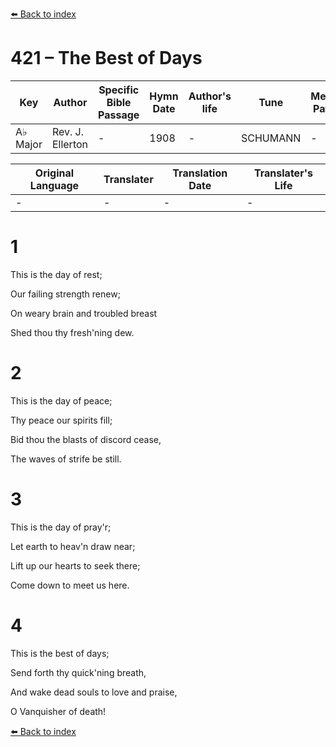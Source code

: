 [⬅️ Back to index](../README.md)

# 421 – The Best of Days

Key | Author   | Specific Bible Passage     |Hymn Date |Author's life |Tune |Metrical Pattern   |Composer/Source
-- | --------- | ---------------------------|----------|--------------|-----|-------------------|-------------  
A♭ Major |Rev. J. Ellerton |- |1908 |- |SCHUMANN |- |Schumann

Original Language | Translater | Translation Date   | Translater's Life  
----------------- | --------- | --------------------|-------------     
\- |- |- |-




# 1

This is the day of rest;

Our failing strength renew;

On weary brain and troubled breast

Shed thou thy fresh'ning dew.



# 2

This is the day of peace;

Thy peace our spirits fill;

Bid thou the blasts of discord cease,

The waves of strife be still.



# 3

This is the day of pray'r;

Let earth to heav'n draw near;

Lift up our hearts to seek there;

Come down to meet us here.



# 4

This is the best of days;

Send forth thy quick'ning breath,

And wake dead souls to love and praise,

O Vanquisher of death!

[⬅️ Back to index](../README.md)
